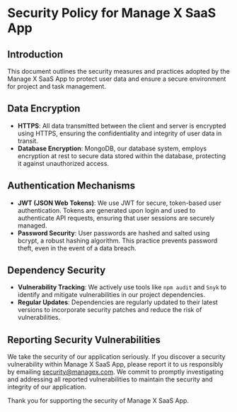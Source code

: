# Security Policy for Manage X SaaS App

## Introduction
This document outlines the security measures and practices adopted by the Manage X SaaS App to protect user data and ensure a secure environment for project and task management.

## Data Encryption
- **HTTPS**: All data transmitted between the client and server is encrypted using HTTPS, ensuring the confidentiality and integrity of user data in transit.
- **Database Encryption**: MongoDB, our database system, employs encryption at rest to secure data stored within the database, protecting it against unauthorized access.

## Authentication Mechanisms
- **JWT (JSON Web Tokens)**: We use JWT for secure, token-based user authentication. Tokens are generated upon login and used to authenticate API requests, ensuring that user sessions are securely managed.
- **Password Security**: User passwords are hashed and salted using bcrypt, a robust hashing algorithm. This practice prevents password theft, even in the event of a data breach.

## Dependency Security
- **Vulnerability Tracking**: We actively use tools like `npm audit` and `Snyk` to identify and mitigate vulnerabilities in our project dependencies.
- **Regular Updates**: Dependencies are regularly updated to their latest versions to incorporate security patches and reduce the risk of vulnerabilities.

## Reporting Security Vulnerabilities
We take the security of our application seriously. If you discover a security vulnerability within Manage X SaaS App, please report it to us responsibly by emailing security@managex.com. We commit to promptly investigating and addressing all reported vulnerabilities to maintain the security and integrity of our application.

Thank you for supporting the security of Manage X SaaS App.
